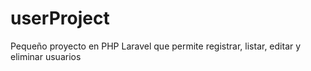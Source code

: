 # userProject
Pequeño proyecto en PHP Laravel que permite registrar, listar, editar y eliminar usuarios
